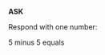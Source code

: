 <!-- __ASK__

Respond with one number:


5 times 5 equals -->

__ASK__

Respond with one number:


5 minus 5 equals